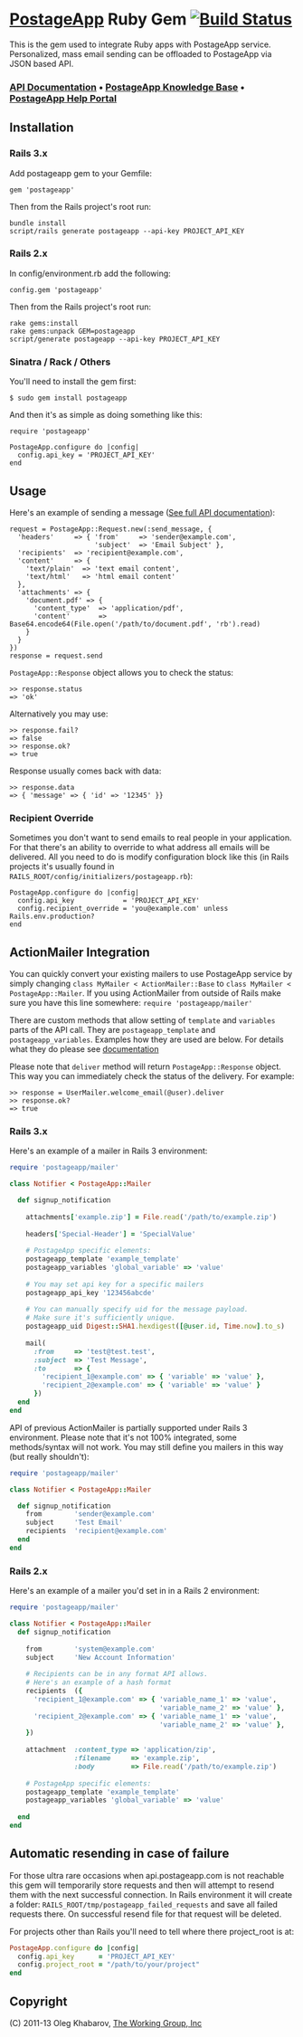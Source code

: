 # [PostageApp](http://postageapp.com) Ruby Gem [![Build Status](https://secure.travis-ci.org/postageapp/postageapp-ruby.png)](http://travis-ci.org/postageapp/postageapp-ruby)

This is the gem used to integrate Ruby apps with PostageApp service.
Personalized, mass email sending can be offloaded to PostageApp via JSON based API.

### [API Documentation](http://help.postageapp.com/kb/api/api-overview) &bull; [PostageApp Knowledge Base](http://help.postageapp.com/kb) &bull; [PostageApp Help Portal](http://help.postageapp.com)

Installation
------------

### Rails 3.x
Add postageapp gem to your Gemfile:
    
    gem 'postageapp'
    
Then from the Rails project's root run:
    
    bundle install
    script/rails generate postageapp --api-key PROJECT_API_KEY
  
### Rails 2.x
In config/environment.rb add the following:
    
    config.gem 'postageapp'
    
Then from the Rails project's root run:
    
    rake gems:install
    rake gems:unpack GEM=postageapp
    script/generate postageapp --api-key PROJECT_API_KEY

### Sinatra / Rack / Others
You'll need to install the gem first:
    
    $ sudo gem install postageapp
    
And then it's as simple as doing something like this:
    
    require 'postageapp'
    
    PostageApp.configure do |config|
      config.api_key = 'PROJECT_API_KEY'
    end

Usage
-----
Here's an example of sending a message ([See full API documentation](http://help.postageapp.com/faqs/api/send_message)):
  
    request = PostageApp::Request.new(:send_message, {
      'headers'     => { 'from'     => 'sender@example.com',
                         'subject'  => 'Email Subject' },
      'recipients'  => 'recipient@example.com',
      'content'     => {
        'text/plain'  => 'text email content',
        'text/html'   => 'html email content'
      },
      'attachments' => {
        'document.pdf' => {
          'content_type'  => 'application/pdf',
          'content'       => Base64.encode64(File.open('/path/to/document.pdf', 'rb').read)
        }
      }
    })
    response = request.send
  
`PostageApp::Response` object allows you to check the status:
  
    >> response.status
    => 'ok'
  
Alternatively you may use:

    >> response.fail?
    => false
    >> response.ok?
    => true
  
Response usually comes back with data:
  
    >> response.data
    => { 'message' => { 'id' => '12345' }}
    
### Recipient Override
Sometimes you don't want to send emails to real people in your application. For that there's an ability to override to what address all emails will be delivered. All you need to do is modify configuration block like this (in Rails projects it's usually found in `RAILS_ROOT/config/initializers/postageapp.rb`):

    PostageApp.configure do |config|
      config.api_key            = 'PROJECT_API_KEY'
      config.recipient_override = 'you@example.com' unless Rails.env.production?
    end

ActionMailer Integration
------------------------
You can quickly convert your existing mailers to use PostageApp service by simply changing `class MyMailer < ActionMailer::Base` to `class MyMailer < PostageApp::Mailer`.  If you using ActionMailer from outside of Rails make sure you have this line somewhere: `require 'postageapp/mailer'`

There are custom methods that allow setting of `template` and `variables` parts of the API call. They are `postageapp_template` and `postageapp_variables`. Examples how they are used are below. For details what they do please see [documentation](http://help.postageapp.com/faqs)

Please note that `deliver` method will return `PostageApp::Response` object. This way you can immediately check the status of the delivery. For example:

    >> response = UserMailer.welcome_email(@user).deliver
    >> response.ok?
    => true

### Rails 3.x

Here's an example of a mailer in Rails 3 environment:

```ruby
require 'postageapp/mailer'

class Notifier < PostageApp::Mailer

  def signup_notification
    
    attachments['example.zip'] = File.read('/path/to/example.zip')
    
    headers['Special-Header'] = 'SpecialValue'
    
    # PostageApp specific elements:
    postageapp_template 'example_template'
    postageapp_variables 'global_variable' => 'value'
    
    # You may set api key for a specific mailers
    postageapp_api_key '123456abcde'
    
    # You can manually specify uid for the message payload.
    # Make sure it's sufficiently unique.
    postageapp_uid Digest::SHA1.hexdigest([@user.id, Time.now].to_s)
    
    mail(
      :from     => 'test@test.test',
      :subject  => 'Test Message',
      :to       => {
        'recipient_1@example.com' => { 'variable' => 'value' },
        'recipient_2@example.com' => { 'variable' => 'value' }
      })
  end
end
```
  
API of previous ActionMailer is partially supported under Rails 3 environment. Please note that it's not 100% integrated, some methods/syntax will not work. You may still define you mailers in this way (but really shouldn't):

```ruby
require 'postageapp/mailer'

class Notifier < PostageApp::Mailer

  def signup_notification
    from        'sender@example.com'
    subject     'Test Email'
    recipients  'recipient@example.com'
  end
end
```

### Rails 2.x

Here's an example of a mailer you'd set in in a Rails 2 environment:

```ruby
require 'postageapp/mailer'

class Notifier < PostageApp::Mailer
  def signup_notification
    
    from        'system@example.com'
    subject     'New Account Information'
    
    # Recipients can be in any format API allows.
    # Here's an example of a hash format
    recipients  ({
      'recipient_1@example.com' => { 'variable_name_1' => 'value',
                                     'variable_name_2' => 'value' },
      'recipient_2@example.com' => { 'variable_name_1' => 'value',
                                     'variable_name_2' => 'value' },
    })
    
    attachment  :content_type => 'application/zip',
                :filename     => 'example.zip',
                :body         => File.read('/path/to/example.zip')
    
    # PostageApp specific elements:
    postageapp_template 'example_template'
    postageapp_variables 'global_variable' => 'value'
    
  end
end
```
    
Automatic resending in case of failure
--------------------------------------
For those ultra rare occasions when api.postageapp.com is not reachable this gem will temporarily store requests and then will attempt to resend them with the next successful connection. In Rails environment it will create a folder: `RAILS_ROOT/tmp/postageapp_failed_requests` and save all failed requests there. On successful resend file for that request will be deleted.

For projects other than Rails you'll need to tell where there project_root is at:
  
```ruby
PostageApp.configure do |config|
  config.api_key      = 'PROJECT_API_KEY'
  config.project_root = "/path/to/your/project"
end
```

Copyright
---------
(C) 2011-13 Oleg Khabarov, [The Working Group, Inc](http://www.twg.ca/)

